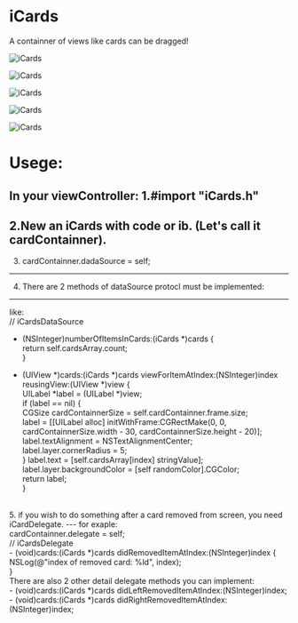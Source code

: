 # iCards
A containner of views like cards can be dragged!




![iCards](https://github.com/DingHub/iCards/blob/master/ScreenShort/0.png)

![iCards](https://github.com/DingHub/iCards/blob/master/ScreenShort/1.png)

![iCards](https://github.com/DingHub/iCards/blob/master/ScreenShort/2.png)

![iCards](https://github.com/DingHub/iCards/blob/master/ScreenShort/3.png)

![iCards](https://github.com/DingHub/iCards/blob/master/ScreenShort/4.png)


Usege:
===
In your viewController:
1.#import "iCards.h"
---
2.New an iCards with code or ib. (Let's call it cardContainner).
---
3. cardContainner.dadaSource = self;
---
4. There are 2 methods of dataSource protocl must be implemented:
---
like:<br>
// iCardsDataSource<br>
- (NSInteger)numberOfItemsInCards:(iCards *)cards {<br>
        return self.cardsArray.count;<br>
}<br>

- (UIView *)cards:(iCards *)cards viewForItemAtIndex:(NSInteger)index reusingView:(UIView *)view {<br>
        UILabel *label = (UILabel *)view;<br>
        if (label == nil) {<br>
            CGSize cardContainnerSize = self.cardContainner.frame.size;<br>
            label = [[UILabel alloc] initWithFrame:CGRectMake(0, 0, cardContainnerSize.width - 30, cardContainnerSize.height - 20)];<br>
            label.textAlignment = NSTextAlignmentCenter;<br>
            label.layer.cornerRadius = 5;<br>
        }
        label.text = [self.cardsArray[index] stringValue];<br>
        label.layer.backgroundColor = [self randomColor].CGColor;<br>
        return label;<br>
}
<br>
5. if you wish to do something after a card removed from screen, you need iCardDelegate.
---
for exaple:<br>
cardContainner.delegate = self;<br>
// iCardsDelegate<br>
- (void)cards:(iCards *)cards didRemovedItemAtIndex:(NSInteger)index {<br>
        NSLog(@"index of removed card: %ld", index);<br>
}<br>
There are also 2 other detail delegate methods you can implement:<br>
- (void)cards:(iCards *)cards didLeftRemovedItemAtIndex:(NSInteger)index;<br>
- (void)cards:(iCards *)cards didRightRemovedItemAtIndex:(NSInteger)index;<br>



